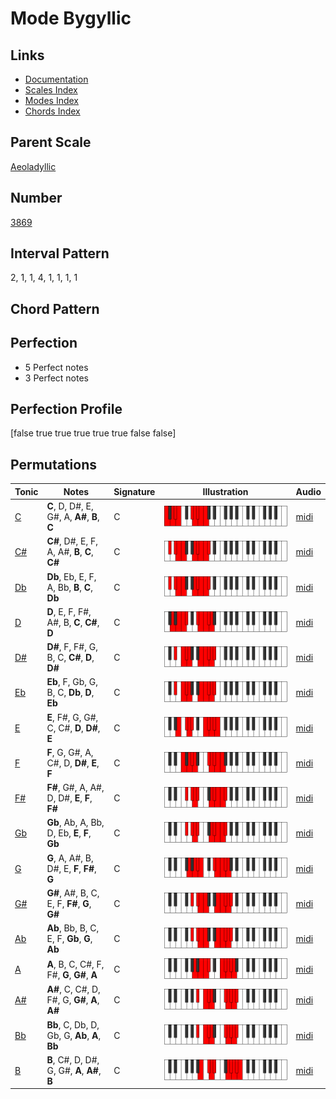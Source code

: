 # Mode Bygyllic

## Links

- [Documentation](index.md)
- [Scales Index](Scales.md)
- [Modes Index](Modes.md)
- [Chords Index](Chords.md)

## Parent Scale

[Aeoladyllic](ScaleAeoladyllic.md)

## Number

[3869](https://ianring.com/musictheory/scales/3869)

## Interval Pattern

2, 1, 1, 4, 1, 1, 1, 1

## Chord Pattern



## Perfection

- 5 Perfect notes
- 3 Perfect notes

## Perfection Profile

[false true true true true true false false]

## Permutations

| Tonic | Notes | Signature | Illustration | Audio |
|-------|-------|-----------|--------------|-------|
| [C](ModeCNaturalBygyllic.md) | **C**, D, D#, E, G#, A, **A#**, **B**, **C** | C | ![CNaturalBygyllic](ModeCNaturalBygyllic.png) | [midi](https://github.com/edipermadi/music/blob/main/docs/ModeCNaturalBygyllic.mid?raw=true) |
| [C#](ModeCSharpBygyllic.md) | **C#**, D#, E, F, A, A#, **B**, **C**, **C#** | C | ![CSharpBygyllic](ModeCSharpBygyllic.png) | [midi](https://github.com/edipermadi/music/blob/main/docs/ModeCSharpBygyllic.mid?raw=true) |
| [Db](ModeDFlatBygyllic.md) | **Db**, Eb, E, F, A, Bb, **B**, **C**, **Db** | C | ![DFlatBygyllic](ModeDFlatBygyllic.png) | [midi](https://github.com/edipermadi/music/blob/main/docs/ModeDFlatBygyllic.mid?raw=true) |
| [D](ModeDNaturalBygyllic.md) | **D**, E, F, F#, A#, B, **C**, **C#**, **D** | C | ![DNaturalBygyllic](ModeDNaturalBygyllic.png) | [midi](https://github.com/edipermadi/music/blob/main/docs/ModeDNaturalBygyllic.mid?raw=true) |
| [D#](ModeDSharpBygyllic.md) | **D#**, F, F#, G, B, C, **C#**, **D**, **D#** | C | ![DSharpBygyllic](ModeDSharpBygyllic.png) | [midi](https://github.com/edipermadi/music/blob/main/docs/ModeDSharpBygyllic.mid?raw=true) |
| [Eb](ModeEFlatBygyllic.md) | **Eb**, F, Gb, G, B, C, **Db**, **D**, **Eb** | C | ![EFlatBygyllic](ModeEFlatBygyllic.png) | [midi](https://github.com/edipermadi/music/blob/main/docs/ModeEFlatBygyllic.mid?raw=true) |
| [E](ModeENaturalBygyllic.md) | **E**, F#, G, G#, C, C#, **D**, **D#**, **E** | C | ![ENaturalBygyllic](ModeENaturalBygyllic.png) | [midi](https://github.com/edipermadi/music/blob/main/docs/ModeENaturalBygyllic.mid?raw=true) |
| [F](ModeFNaturalBygyllic.md) | **F**, G, G#, A, C#, D, **D#**, **E**, **F** | C | ![FNaturalBygyllic](ModeFNaturalBygyllic.png) | [midi](https://github.com/edipermadi/music/blob/main/docs/ModeFNaturalBygyllic.mid?raw=true) |
| [F#](ModeFSharpBygyllic.md) | **F#**, G#, A, A#, D, D#, **E**, **F**, **F#** | C | ![FSharpBygyllic](ModeFSharpBygyllic.png) | [midi](https://github.com/edipermadi/music/blob/main/docs/ModeFSharpBygyllic.mid?raw=true) |
| [Gb](ModeGFlatBygyllic.md) | **Gb**, Ab, A, Bb, D, Eb, **E**, **F**, **Gb** | C | ![GFlatBygyllic](ModeGFlatBygyllic.png) | [midi](https://github.com/edipermadi/music/blob/main/docs/ModeGFlatBygyllic.mid?raw=true) |
| [G](ModeGNaturalBygyllic.md) | **G**, A, A#, B, D#, E, **F**, **F#**, **G** | C | ![GNaturalBygyllic](ModeGNaturalBygyllic.png) | [midi](https://github.com/edipermadi/music/blob/main/docs/ModeGNaturalBygyllic.mid?raw=true) |
| [G#](ModeGSharpBygyllic.md) | **G#**, A#, B, C, E, F, **F#**, **G**, **G#** | C | ![GSharpBygyllic](ModeGSharpBygyllic.png) | [midi](https://github.com/edipermadi/music/blob/main/docs/ModeGSharpBygyllic.mid?raw=true) |
| [Ab](ModeAFlatBygyllic.md) | **Ab**, Bb, B, C, E, F, **Gb**, **G**, **Ab** | C | ![AFlatBygyllic](ModeAFlatBygyllic.png) | [midi](https://github.com/edipermadi/music/blob/main/docs/ModeAFlatBygyllic.mid?raw=true) |
| [A](ModeANaturalBygyllic.md) | **A**, B, C, C#, F, F#, **G**, **G#**, **A** | C | ![ANaturalBygyllic](ModeANaturalBygyllic.png) | [midi](https://github.com/edipermadi/music/blob/main/docs/ModeANaturalBygyllic.mid?raw=true) |
| [A#](ModeASharpBygyllic.md) | **A#**, C, C#, D, F#, G, **G#**, **A**, **A#** | C | ![ASharpBygyllic](ModeASharpBygyllic.png) | [midi](https://github.com/edipermadi/music/blob/main/docs/ModeASharpBygyllic.mid?raw=true) |
| [Bb](ModeBFlatBygyllic.md) | **Bb**, C, Db, D, Gb, G, **Ab**, **A**, **Bb** | C | ![BFlatBygyllic](ModeBFlatBygyllic.png) | [midi](https://github.com/edipermadi/music/blob/main/docs/ModeBFlatBygyllic.mid?raw=true) |
| [B](ModeBNaturalBygyllic.md) | **B**, C#, D, D#, G, G#, **A**, **A#**, **B** | C | ![BNaturalBygyllic](ModeBNaturalBygyllic.png) | [midi](https://github.com/edipermadi/music/blob/main/docs/ModeBNaturalBygyllic.mid?raw=true) |
